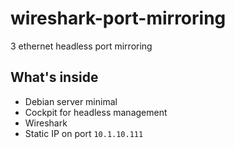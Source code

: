 # wireshark-port-mirroring
3 ethernet headless port mirroring


## What's inside

* Debian server minimal
* Cockpit for headless management
* Wireshark
* Static IP on port ```10.1.10.111```
